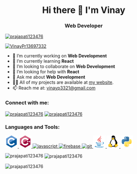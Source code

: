  
<h1 align="center">Hi there 👋 I'm Vinay</h1>
<h3 align="center">Web Developer</h3>

<p align="left"> <a href="https://github.com/ryo-ma/github-profile-trophy"><img
            src="https://github-profile-trophy.vercel.app/?username=prajapati123476&theme=dracula"
            alt="prajapati123476" /></a> </p>

<p align="left"> <a href="https://twitter.com/VinayPr13697332" target="blank"><img
            src="https://img.shields.io/twitter/follow/VinayPr13697332?logo=twitter&style=for-the-badge"
            alt="VinayPr13697332" /></a> </p>

- 🔭 I’m currently working on **Web Development**
- 🌱 I’m currently learning **React**
- 👯 I’m looking to collaborate on **Web Development**
- 🤔 I’m looking for help with **React**
- 💬 Ask me about **Web Development**
- :man_technologist: All of my projects are available at [my website](https://vinayprajapati.me/).
- 📫 Reach me at: vinayp3321@gmail.com


<h3 align="left">Connect with me:</h3>
<p align="left">
    <a href="https://twitter.com/VinayPr13697332" target="blank"><img align="center"
            src="https://raw.githubusercontent.com/rahuldkjain/github-profile-readme-generator/master/src/images/icons/Social/twitter.svg"
            alt="prajapati123476" height="30" width="40" /></a>
    <a href="https://www.linkedin.com/in/prajapati123476" target="blank"><img align="center"
            src="https://raw.githubusercontent.com/rahuldkjain/github-profile-readme-generator/master/src/images/icons/Social/linked-in-alt.svg"
            alt="prajapati123476" height="30" width="40" /></a>
</p>

<h3 align="left">Languages and Tools:</h3>
<p align="left"> <a href="https://www.cprogramming.com/" target="_blank"> <img
            src="https://raw.githubusercontent.com/devicons/devicon/master/icons/c/c-original.svg" alt="c" width="40"
            height="40" /> </a><a href="https://www.cplusplus.com/" target="_blank"> <img
                src="https://raw.githubusercontent.com/devicons/devicon/master/icons/cplusplus/cplusplus-original.svg"
                alt="cplusplus" width="40" height="40" /> </a>
            <a href="https://www.javascript.com/" target="_blank"> <img
            src="https://upload.wikimedia.org/wikipedia/commons/thumb/9/99/Unofficial_JavaScript_logo_2.svg/131px-Unofficial_JavaScript_logo_2.svg.png"
            alt="javascript" width="40" height="40" /> </a>
            <a href="https://firebase.google.com/" target="_blank"> <img
            src="https://www.vectorlogo.zone/logos/firebase/firebase-icon.svg" alt="firebase" width="40" height="40" />
        </a> 
        <a href="https://git-scm.com/" target="_blank"> <img
            src="https://www.vectorlogo.zone/logos/git-scm/git-scm-icon.svg" alt="git" width="40" height="40" /> </a>
            <a
            href="https://www.java.com" target="_blank"> <img
            src="https://raw.githubusercontent.com/devicons/devicon/master/icons/java/java-original.svg" alt="java"
            width="40" height="40" /> </a> 
            <a href="https://www.linux.org/" target="_blank"> <img
            src="https://raw.githubusercontent.com/devicons/devicon/master/icons/linux/linux-original.svg" alt="linux"
            width="40" height="40" /> </a> 
            <a href="https://www.python.org" target="_blank"> <img
            src="https://raw.githubusercontent.com/devicons/devicon/master/icons/python/python-original.svg"
            alt="python" width="40" height="40" /> </a>
</p>

<p><img align="left"
        src="https://github-readme-stats.vercel.app/api/top-langs?username=prajapati123476&show_icons=true&theme=radical&locale=en&layout=compact"
        alt="prajapati123476" /></p>

<p>&nbsp;<img align="center"
        src="https://github-readme-stats.vercel.app/api?username=prajapati123476&show_icons=true&theme=dark&locale=en"
        alt="prajapati123476" /></p>

<p><img align="center" src="https://github-readme-streak-stats.herokuapp.com/?user=prajapati123476&" alt="prajapati123476" />
</p>
